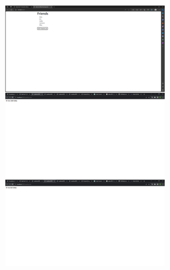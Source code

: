 ![back-end-1 webpage](https://github.com/T4c0/back-end-1/blob/main/images/Back%20End%20Web%20Development%20Friends-list.png)
![back-end-1 webpage](https://github.com/T4c0/back-end-1/blob/main/images/It%20was%20cold%20today.png)
![back-end-1 webpage](https://github.com/T4c0/back-end-1/blob/main/images/It%20was%20hot%20today.png)
